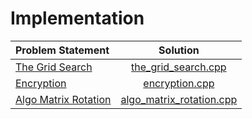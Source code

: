 # Implementation

|    Problem Statement     |           Solution           |
|:-------------------------|:----------------------------:|
| [The Grid Search][]      | [the_grid_search.cpp][]      |
| [Encryption][]           | [encryption.cpp][]           |
| [Algo Matrix Rotation][] | [algo_matrix_rotation.cpp][] |

[The Grid Search]:      https://www.hackerrank.com/challenges/the-grid-search
[Encryption]:           https://www.hackerrank.com/challenges/encryption
[Algo Matrix Rotation]: https://www.hackerrank.com/challenges/matrix-rotation-algo

[the_grid_search.cpp]:      the_grid_search.cpp
[encryption.cpp]:           encryption.cpp
[algo_matrix_rotation.cpp]: algo_matrix_rotation.cpp
